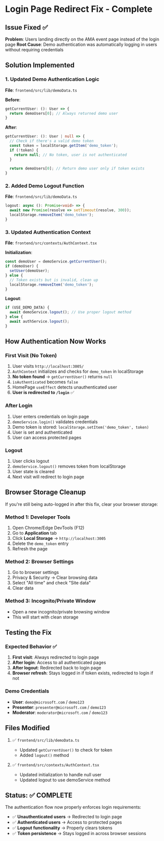# Login Page Redirect Fix - Complete

## Issue Fixed ✅
**Problem**: Users landing directly on the AMA event page instead of the login page
**Root Cause**: Demo authentication was automatically logging in users without requiring credentials

## Solution Implemented

### 1. **Updated Demo Authentication Logic**
**File**: `frontend/src/lib/demoData.ts`

**Before**:
```typescript
getCurrentUser: (): User => {
  return demoUsers[0]; // Always returned demo user
}
```

**After**:
```typescript
getCurrentUser: (): User | null => {
  // Check if there's a valid demo token
  const token = localStorage.getItem('demo_token');
  if (!token) {
    return null; // No token, user is not authenticated
  }
  
  return demoUsers[0]; // Return demo user only if token exists
}
```

### 2. **Added Demo Logout Function**
**File**: `frontend/src/lib/demoData.ts`

```typescript
logout: async (): Promise<void> => {
  await new Promise(resolve => setTimeout(resolve, 300));
  localStorage.removeItem('demo_token');
}
```

### 3. **Updated Authentication Context**
**File**: `frontend/src/contexts/AuthContext.tsx`

**Initialization**:
```typescript
const demoUser = demoService.getCurrentUser();
if (demoUser) {
  setUser(demoUser);
} else {
  // Token exists but is invalid, clean up
  localStorage.removeItem('demo_token');
}
```

**Logout**:
```typescript
if (USE_DEMO_DATA) {
  await demoService.logout(); // Use proper logout method
} else {
  await authService.logout();
}
```

## How Authentication Now Works

### First Visit (No Token)
1. User visits `http://localhost:3005/`
2. `AuthContext` initializes and checks for `demo_token` in localStorage
3. **No token found** → `getCurrentUser()` returns `null`
4. `isAuthenticated` becomes `false`
5. HomePage `useEffect` detects unauthenticated user
6. **User is redirected to `/login`** ✅

### After Login
1. User enters credentials on login page
2. `demoService.login()` validates credentials
3. Demo token is stored: `localStorage.setItem('demo_token', token)`
4. User is set and authenticated
5. User can access protected pages

### Logout
1. User clicks logout
2. `demoService.logout()` removes token from localStorage
3. User state is cleared
4. Next visit will redirect to login page

## Browser Storage Cleanup

If you're still being auto-logged in after this fix, clear your browser storage:

### Method 1: Developer Tools
1. Open Chrome/Edge DevTools (F12)
2. Go to **Application** tab
3. Click **Local Storage** → `http://localhost:3005`
4. Delete the `demo_token` entry
5. Refresh the page

### Method 2: Browser Settings
1. Go to browser settings
2. Privacy & Security → Clear browsing data
3. Select "All time" and check "Site data"
4. Clear data

### Method 3: Incognito/Private Window
- Open a new incognito/private browsing window
- This will start with clean storage

## Testing the Fix

### Expected Behavior ✅
1. **First visit**: Always redirected to login page
2. **After login**: Access to all authenticated pages
3. **After logout**: Redirected back to login page
4. **Browser refresh**: Stays logged in if token exists, redirected to login if not

### Demo Credentials
- **User**: `demo@microsoft.com` / `demo123`
- **Presenter**: `presenter@microsoft.com` / `demo123`  
- **Moderator**: `moderator@microsoft.com` / `demo123`

## Files Modified

1. ✅ `frontend/src/lib/demoData.ts`
   - Updated `getCurrentUser()` to check for token
   - Added `logout()` method

2. ✅ `frontend/src/contexts/AuthContext.tsx`
   - Updated initialization to handle null user
   - Updated logout to use demoService method

## Status: ✅ COMPLETE

The authentication flow now properly enforces login requirements:
- ✅ **Unauthenticated users** → Redirected to login page
- ✅ **Authenticated users** → Access to protected pages  
- ✅ **Logout functionality** → Properly clears tokens
- ✅ **Token persistence** → Stays logged in across browser sessions
